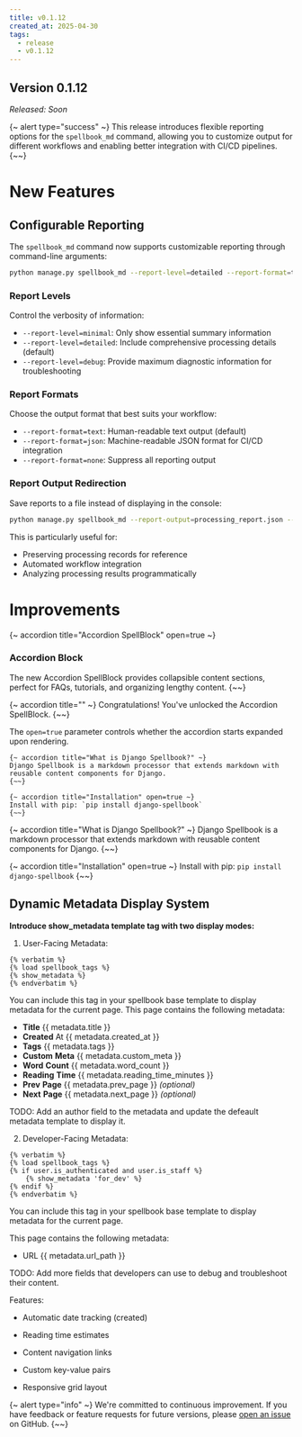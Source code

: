 ```yaml
---
title: v0.1.12
created_at: 2025-04-30
tags:
  - release
  - v0.1.12
---
```

## **Version 0.1.12**

*Released: Soon*

{~ alert type="success" ~}
This release introduces flexible reporting options for the `spellbook_md` command, allowing you to customize output for different workflows and enabling better integration with CI/CD pipelines.
{~~}

# New Features

## Configurable Reporting

The `spellbook_md` command now supports customizable reporting through command-line arguments:

```bash
python manage.py spellbook_md --report-level=detailed --report-format=text
```

### Report Levels

Control the verbosity of information:

- `--report-level=minimal`: Only show essential summary information
- `--report-level=detailed`: Include comprehensive processing details (default)
- `--report-level=debug`: Provide maximum diagnostic information for troubleshooting

### Report Formats

Choose the output format that best suits your workflow:

- `--report-format=text`: Human-readable text output (default)
- `--report-format=json`: Machine-readable JSON format for CI/CD integration
- `--report-format=none`: Suppress all reporting output

### Report Output Redirection

Save reports to a file instead of displaying in the console:

```bash
python manage.py spellbook_md --report-output=processing_report.json --report-format=json
```

This is particularly useful for:

- Preserving processing records for reference
- Automated workflow integration
- Analyzing processing results programmatically

# Improvements

{~ accordion title="Accordion SpellBlock" open=true ~}

### Accordion Block
The new Accordion SpellBlock provides collapsible content sections, perfect for FAQs, tutorials, and organizing lengthy content.
{~~}

{~ accordion title="" ~}
Congratulations! You've unlocked the Accordion SpellBlock.
{~~}

The `open=true` parameter controls whether the accordion starts expanded upon rendering.

```django
{~ accordion title="What is Django Spellbook?" ~}
Django Spellbook is a markdown processor that extends markdown with reusable content components for Django.
{~~}

{~ accordion title="Installation" open=true ~}
Install with pip: `pip install django-spellbook`
{~~}
```

{~ accordion title="What is Django Spellbook?" ~}
Django Spellbook is a markdown processor that extends markdown with reusable content components for Django.
{~~}

{~ accordion title="Installation" open=true ~}
Install with pip: `pip install django-spellbook`
{~~}

## Dynamic Metadata Display System

**Introduce show_metadata template tag with two display modes:**

1. User-Facing Metadata:

```django
{% verbatim %}
{% load spellbook_tags %}
{% show_metadata %}
{% endverbatim %}
```

You can include this tag in your spellbook base template to display metadata for the current page. This page contains the following metadata:

- **Title** {{ metadata.title }}
- **Created** At {{ metadata.created_at }}
- **Tags** {{ metadata.tags }}
- **Custom** **Meta** {{ metadata.custom_meta }}
- **Word** **Count** {{ metadata.word_count }}
- **Reading** **Time** {{ metadata.reading_time_minutes }}
- **Prev** **Page** {{ metadata.prev_page }} *(optional)*
- **Next** **Page** {{ metadata.next_page }} *(optional)*

TODO: Add an author field to the metadata and update the defeault metadata template to display it.

2. Developer-Facing Metadata:

```django
{% verbatim %}
{% load spellbook_tags %}
{% if user.is_authenticated and user.is_staff %}
    {% show_metadata 'for_dev' %}
{% endif %}
{% endverbatim %}
```

You can include this tag in your spellbook base template to display metadata for the current page.

This page contains the following metadata:

- URL {{ metadata.url_path }}

TODO: Add more fields that developers can use to debug and troubleshoot their content.

Features:

- Automatic date tracking (created)

- Reading time estimates

- Content navigation links

- Custom key-value pairs

- Responsive grid layout

{~ alert type="info" ~}
We're committed to continuous improvement. If you have feedback or feature requests for future versions, please [open an issue](https://github.com/smattymatty/django_spellbook/issues) on GitHub.
{~~}